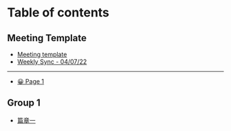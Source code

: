 # Table of contents

## Meeting Template

* [Meeting template](README.md)
* [Weekly Sync - 04/07/22](meeting-template/weekly-sync-04-07-22.md)

***

* [😀 Page 1](page-1.md)

## Group 1

* [篇章一](group-1/pian-zhang-yi.md)

